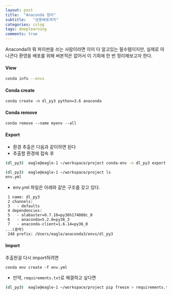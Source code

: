```yaml
---
layout: post
title:  "Anaconda 정리"
subtitle:   "상용배포까지"
categories: cslog
tags: deeplearning
comments: true
---
```


Anaconda야 뭐 파이썬을 쓰는 사람이라면 이미 다 알고있는 필수템이지만, 실제로 아나콘다 환영을 배포를 위해 써본적은 없어서 이 기회에 한 번 정리해보고자 한다.

#### View
```bash
conda info --envs
```

#### Conda create
```
conda create -n dl_py3 python=3.6 anaconda
```

#### Conda remove
```
conda remove --name myenv --all
```

#### Export
- 환경 추출은 다음과 같이하면 된다
- 추출할 환경에 접속 후 

```bash
(dl_py3)  eagle@eagle-1 ~/workspace/project conda-env -n dl_py3 export -f env.yml

(dl_py3)  eagle@eagle-1 ~/workspace/project ls
env.yml
```

- env.yml 파일은 아래와 같은 구조를 갖고 있다.

```
 1 name: dl_py3
 2 channels:
 3   - defaults
 4 dependencies:
 5   - alabaster=0.7.10=py36h174008c_0
 6   - anaconda=5.2.0=py36_3
 7   - anaconda-client=1.6.14=py36_0
...(중략)
 248 prefix: /Users/eagle/anaconda3/envs/dl_py3
```

#### Import
추출한걸 다시 import하려면

```
conda env create -f env.yml
```

- 만약, ```requirements.txt```로 해결하고 싶다면 

```bash
(dl_py3)  eagle@eagle-1 ~/workspace/project pip freeze > requirements.txt
```